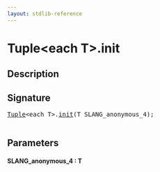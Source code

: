 ```yaml
---
layout: stdlib-reference
---
```


# Tuple\<each T\>\.init

## Description





## Signature 

<pre>
<a href="/stdlib-reference/types/Tuple/index" class="code_type">Tuple</a>&lt;<span class="code_keyword">each</span> <span class="code_type">T</span>&gt;.<a href="/stdlib-reference/types/Tuple/init">init</a>(<span class="code_type">T</span> <span class='code_param'>SLANG_anonymous_4</span>);

</pre>

## Parameters

#### SLANG\_anonymous\_4  : T

